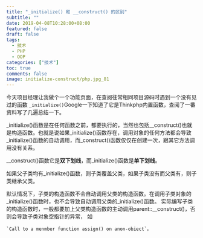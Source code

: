 ```yaml
---
title: "_initialize() 和 __construct() 的区别"
subtitle: ""
date: 2019-04-08T10:28:00+08:00
featured: false
draft: false
tags:
  - 技术
  - PHP
  - OOP
categories: ["技术"]
toc: true
comments: false
image: initialize-construct/php.jpg_81
---
```

今天项目经理让我做个一个功能页面，在查阅往常相同项目源码时遇到一个没有见过的函数 `_initialize()`Google一下知道了它是Thinkphp内置函数，查阅了一番资料写了几遍总结一下。  

_initialize()函数是在任何函数之前，都要执行的，当然也包括__construct()也就是构造函数。也就是说如果_initialize()函数存在，调用对象的任何方法都会导致_initialize()函数的自动调用，而_construct()函数仅仅在创建一次，跟其它方法调用没有关系。  

__construct()函数它是**双下划线**，而_initialize()函数是**单下划线**。  

如果父子类均有_initialize()函数，则子类覆盖父类，如果子类没有而父类有，则子类继承父类。  

默认情况下，子类的构造函数不会自动调用父类的构造函数。在调用子类对象的_initialize()函数时，也不会导致自动调用父类的_initialize()函数。
实际编写子类的构造函数时，一般都要加上父类构造函数的主动调用parent::__construct()，否则会导致子类对象空指针的异常，
如

    `Call to a menmber function assign() on anon-obiect`。